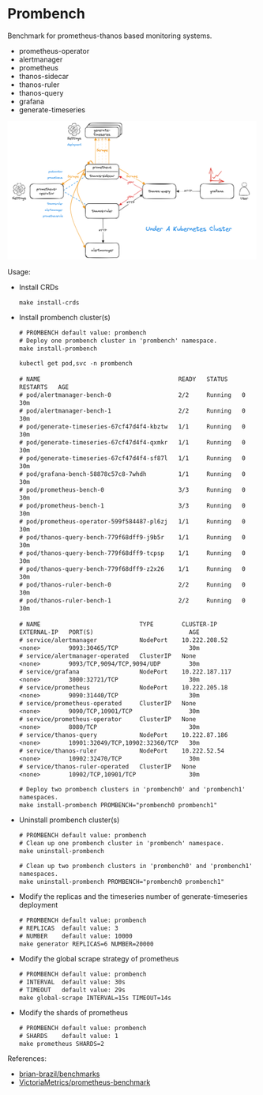 # Prombench

Benchmark for prometheus-thanos based monitoring systems.

* prometheus-operator
* alertmanager
* prometheus
* thanos-sidecar
* thanos-ruler
* thanos-query
* grafana
* generate-timeseries

![prombench](./prombench.png)

Usage:

* Install CRDs

  ```
  make install-crds
  ```
* Install prombench cluster(s)

  ```
  # PROMBENCH default value: prombench
  # Deploy one prombench cluster in 'prombench' namespace.
  make install-prombench
  ```

  ```
  kubectl get pod,svc -n prombench

  # NAME                                       READY   STATUS    RESTARTS   AGE
  # pod/alertmanager-bench-0                   2/2     Running   0          30m
  # pod/alertmanager-bench-1                   2/2     Running   0          30m
  # pod/generate-timeseries-67cf47d4f4-kbztw   1/1     Running   0          30m
  # pod/generate-timeseries-67cf47d4f4-qxmkr   1/1     Running   0          30m
  # pod/generate-timeseries-67cf47d4f4-sf87l   1/1     Running   0          30m
  # pod/grafana-bench-58878c57c8-7whdh         1/1     Running   0          30m
  # pod/prometheus-bench-0                     3/3     Running   0          30m
  # pod/prometheus-bench-1                     3/3     Running   0          30m
  # pod/prometheus-operator-599f584487-pl6zj   1/1     Running   0          30m
  # pod/thanos-query-bench-779f68dff9-j9b5r    1/1     Running   0          30m
  # pod/thanos-query-bench-779f68dff9-tcpsp    1/1     Running   0          30m
  # pod/thanos-query-bench-779f68dff9-z2x26    1/1     Running   0          30m
  # pod/thanos-ruler-bench-0                   2/2     Running   0          30m
  # pod/thanos-ruler-bench-1                   2/2     Running   0          30m

  # NAME                            TYPE        CLUSTER-IP       EXTERNAL-IP   PORT(S)                           AGE
  # service/alertmanager            NodePort    10.222.208.52    <none>        9093:30465/TCP                    30m
  # service/alertmanager-operated   ClusterIP   None             <none>        9093/TCP,9094/TCP,9094/UDP        30m
  # service/grafana                 NodePort    10.222.187.117   <none>        3000:32721/TCP                    30m
  # service/prometheus              NodePort    10.222.205.18    <none>        9090:31440/TCP                    30m
  # service/prometheus-operated     ClusterIP   None             <none>        9090/TCP,10901/TCP                30m
  # service/prometheus-operator     ClusterIP   None             <none>        8080/TCP                          30m
  # service/thanos-query            NodePort    10.222.87.186    <none>        10901:32049/TCP,10902:32360/TCP   30m
  # service/thanos-ruler            NodePort    10.222.52.54     <none>        10902:32470/TCP                   30m
  # service/thanos-ruler-operated   ClusterIP   None             <none>        10902/TCP,10901/TCP               30m
  ```

  ```
  # Deploy two prombench clusters in 'prombench0' and 'prombench1' namespaces.
  make install-prombench PROMBENCH="prombench0 prombench1"
  ```
* Uninstall prombench cluster(s)

  ```
  # PROMBENCH default value: prombench
  # Clean up one prombench cluster in 'prombench' namespace.
  make uninstall-prombench
  ```

  ```
  # Clean up two prombench clusters in 'prombench0' and 'prombench1' namespaces.
  make uninstall-prombench PROMBENCH="prombench0 prombench1"
  ```
* Modify the replicas and the timeseries number of generate-timeseries deployment

  ```
  # PROMBENCH default value: prombench
  # REPLICAS  default value: 3
  # NUMBER    default value: 10000
  make generator REPLICAS=6 NUMBER=20000
  ```
* Modify the global scrape strategy of prometheus

  ```
  # PROMBENCH default value: prombench
  # INTERVAL  default value: 30s
  # TIMEOUT   default value: 29s
  make global-scrape INTERVAL=15s TIMEOUT=14s
  ```
* Modify the shards of prometheus

  ```
  # PROMBENCH default value: prombench
  # SHARDS    default value: 1
  make prometheus SHARDS=2
  ```

References:

* [brian-brazil/benchmarks](https://github.com/brian-brazil/benchmarks)
* [VictoriaMetrics/prometheus-benchmark](https://github.com/VictoriaMetrics/prometheus-benchmark)
